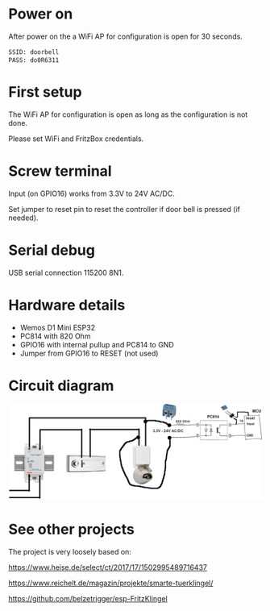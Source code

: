 # Power on
After power on the a WiFi AP for configuration is open for 30 seconds.

```
SSID: doorbell
PASS: do0R6311
```
# First setup
The WiFi AP for configuration is open as long as the configuration is not done.

Please set WiFi and FritzBox credentials.

# Screw terminal
Input (on GPIO16) works from 3.3V to 24V AC/DC.

Set jumper to reset pin to reset the controller if door bell is pressed (if needed).

# Serial debug
USB serial connection 115200 8N1.

# Hardware details
* Wemos D1 Mini ESP32
* PC814 with 820 Ohm
* GPIO16 with internal pullup and PC814 to GND
* Jumper from GPIO16 to RESET (not used)

# Circuit diagram
![](./circuit.png)

# See other projects
The project is very loosely based on:

https://www.heise.de/select/ct/2017/17/1502995489716437

https://www.reichelt.de/magazin/projekte/smarte-tuerklingel/

https://github.com/belzetrigger/esp-FritzKlingel
